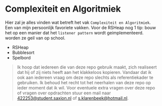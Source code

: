 # Complexiteit en Algoritmiek


Hier zal je alles vinden wat betreft het vak `Complexiteit en Algoritmiek`. Een van mijn persoonlijk favoriete vakken. 
Voor de RSHeap nog 1 tip: bouw het op een manier dat het `listener pattern` wordt geimplementeerd. worden ze geil van op school.

  - RSHeap
  - Bubblesort
  - Spelbord

> Ik hoop dat iedereen die van deze repo gebruik maakt,
> zich realiseert dat hij of zij niets heeft aan het
> klakkeloos kopieren. Vandaar dat ik ook aan iedereen
> vraag om deze repo slechts als referentiekader te gebruiken. Ik behoud het recht tot het neerhalen van deze repo op ieder moment dat ik wil. Voor eventuele extra vragen over deze repo of vragen over opdrachten stuur een mail naar 422253@student.saxion.nl of s.klarenbeek@hotmail.nl.
